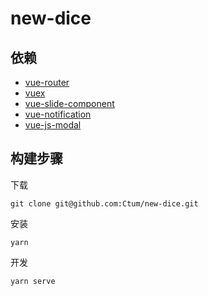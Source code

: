 # new-dice  

## 依赖

* [vue-router](https://router.vuejs.org/zh/)
* [vuex](https://vuex.vuejs.org/zh/)
* [vue-slide-component](https://github.com/NightCatSama/vue-slider-component)
* [vue-notification](https://github.com/euvl/vue-notification/)
* [vue-js-modal](https://github.com/euvl/vue-js-modal)

## 构建步骤

下载

```
git clone git@github.com:Ctum/new-dice.git
```

安装

```
yarn
```

开发

```
yarn serve
```
